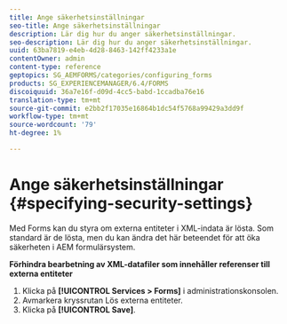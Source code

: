 ```yaml
---
title: Ange säkerhetsinställningar
seo-title: Ange säkerhetsinställningar
description: Lär dig hur du anger säkerhetsinställningar.
seo-description: Lär dig hur du anger säkerhetsinställningar.
uuid: 63ba7819-e4eb-4d28-8463-142ff4233a1e
contentOwner: admin
content-type: reference
geptopics: SG_AEMFORMS/categories/configuring_forms
products: SG_EXPERIENCEMANAGER/6.4/FORMS
discoiquuid: 36a7e16f-d09d-4cc5-babd-1ccadba76e16
translation-type: tm+mt
source-git-commit: e2bb2f17035e16864b1dc54f5768a99429a3dd9f
workflow-type: tm+mt
source-wordcount: '79'
ht-degree: 1%

---
```



# Ange säkerhetsinställningar {#specifying-security-settings}

Med Forms kan du styra om externa entiteter i XML-indata är lösta. Som standard är de lösta, men du kan ändra det här beteendet för att öka säkerheten i AEM formulärsystem.

**Förhindra bearbetning av XML-datafiler som innehåller referenser till externa entiteter**

1. Klicka på **[!UICONTROL Services > Forms]** i administrationskonsolen.
1. Avmarkera kryssrutan Lös externa entiteter.
1. Klicka på **[!UICONTROL Save]**.

